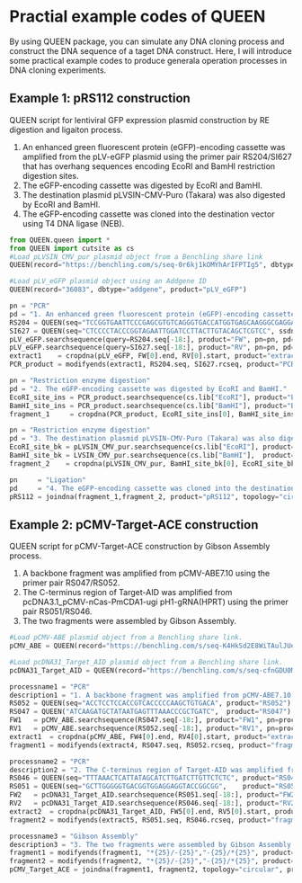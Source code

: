 # Practial example codes of QUEEN 

By using QUEEN package, you can simulate any DNA cloning process and construct the DNA sequence of a taget DNA construct. Here, I will introduce some practical example codes to produce generala operation processes in DNA cloning experiments.  

## Example 1: pRS112 construction  
QUEEN script for lentiviral GFP expression plasmid construction by RE digestion and ligaiton process.
1. An enhanced green fluorescent protein (eGFP)-encoding cassette was amplified from the pLV-eGFP plasmid using the primer pair RS204/SI627 that has overhang sequences encoding EcoRI and BamHI restriction digestion sites. 
2. The eGFP-encoding cassette was digested by EcoRI and BamHI.
3. The destination plasmid pLVSIN-CMV-Puro (Takara) was also digested by EcoRI and BamHI.
4. The eGFP-encoding cassette was cloned into the destination vector using T4 DNA ligase (NEB).

```Python
from QUEEN.queen import *
from QUEEN import cutsite as cs
#Load pLVSIN_CMV_pur plasmid object from a Benchling share link
QUEEN(record="https://benchling.com/s/seq-0r6kj1kOMYhArIFPTIg5", dbtype="benchling", product="pLVSIN_CMV_pur") 

#Load pLV_eGFP plasmid object using an Addgene ID
QUEEN(record="36083", dbtype="addgene", product="pLV_eGFP")

pn = "PCR" 
pd = "1. An enhanced green fluorescent protein (eGFP)-encoding cassette was amplified from the pLV-eGFP plasmid using the primer pair RS204/SI627 that has overhang sequences encoding EcoRI and BamHI restriction digestion sites."
RS204 = QUEEN(seq="TCCGGTGAATTCCCGAGCGTGTCAGGGTGACCATGGTGAGCAAGGGCGAGGA", ssdna=True, product="RS204") #Create a QUEEN object for the forward primer. 
SI627 = QUEEN(seq="CTCCCCTACCCGGTAGAATTGGATCCTTACTTGTACAGCTCGTCC", ssdna=True, product="SI627")        #Create a QUEEN object for the reverse primer. 
pLV_eGFP.searchsequence(query=RS204.seq[-18:], product="FW", pn=pn, pd=pd)         #Search for the 18-bp 3’-end sequences of the forward primer.
pLV_eGFP.searchsequence(query=SI627.seq[-18:], product="RV", pn=pn, pd=pd)         #Search for the 18-bp 3’-end sequences of the reverse primer.
extract1    = cropdna(pLV_eGFP, FW[0].end, RV[0].start, product="extract1", pn=pn, pd=pd)        #Crop the internal DNA sequence flanked by the primer annealing sites.
PCR_product = modifyends(extract1, RS204.seq, SI627.rcseq, product="PCR_product", pn=pn, pd=pd)  #Add forward and reverse primer sequences to the both ends of the cropped fragment. 

pn = "Restriction enzyme digestion" 
pd = "2. The eGFP-encoding cassette was digested by EcoRI and BamHI."
EcoRI_site_ins = PCR_product.searchsequence(cs.lib["EcoRI"], product="EcoRI_site_ins", pn=pn, pd=pd)   #Search for EcoRI site.
BamHI_site_ins = PCR_product.searchsequence(cs.lib["BamHI"], product="BamHI_site_ins", pn=pn, pd=pd)   #Search for BamHI site.
fragment_1     = cropdna(PCR_product, EcoRI_site_ins[0], BamHI_site_ins[0], product="fragment_1", pn=pn, pd=pd) #Cut "PCR_product" at the cut sites.

pn = "Restriction enzyme digestion" 
pd = "3. The destination plasmid pLVSIN-CMV-Puro (Takara) was also digested by EcoRI and BamHI."
EcoRI_site_bk = pLVSIN_CMV_pur.searchsequence(cs.lib["EcoRI"], product="EcoRI_bk", pn=pn, pd=pd)   #Search for EcoRI site.
BamHI_site_bk = LVSIN_CMV_pur.searchsequence(cs.lib["BamHI"],  product="BamHI_bk", pn=pn, pd=pd)   #Search for EcoRI site.
fragment_2    = cropdna(pLVSIN_CMV_pur, BamHI_site_bk[0], EcoRI_site_bk[0], product="fragment_2", pn=pn, pd=pd) #Cut pLVSIN_CMV_pur at the cut sites.

pn     = "Ligation"
pd     = "4. The eGFP-encoding cassette was cloned into the destination vector using T4 DNA ligase (NEB)."
pRS112 = joindna(fragment_1,fragment_2, product="pRS112", topology="circular", pn=pn, pd=pd) #Join "fragment_1" and "framgnet_2" and generate "pRS112" plasmid object.
```



## Example 2: pCMV-Target-ACE  construction  

QUEEN script for pCMV-Target-ACE construction by Gibson Assembly process.

1. A backbone fragment was amplified from pCMV-ABE7.10 using the primer pair RS047/RS052.
2. The C-terminus region of Target-AID was amplified from pcDNA3.1_pCMV-nCas-PmCDA1-ugi pH1-gRNA(HPRT) using the primer pair RS051/RS046.
3. The two fragments were assembled by Gibson Assembly.

```python
#Load pCMV-ABE plasmid object from a Benchling share link.
pCMV_ABE = QUEEN(record="https://benchling.com/s/seq-K4HkSd2E8WiTAulJUeBf", dbtype="benchling", product="pCMV_ABE")            

#Load pcDNA31_Target_AID plasmid object from a Benchling share link.
pcDNA31_Target_AID = QUEEN(record="https://benchling.com/s/seq-cfnGDU0Mq8cUwn185LPF", dbtype="benchling", product="pcDNA31_Target_AID")  

processname1 = "PCR"
description1 = "1. A backbone fragment was amplified from pCMV-ABE7.10 using the primer set RS047/RS052."
RS052 = QUEEN(seq="ACCTCCTCCACCGTCACCCCCAAGCTGTGACA", product="RS052") #Create a QUEEN object for the forward primer. 
RS047 = QUEEN("ATCAAGATGCTATAATGAGTTTAAACCCGCTGATC",  product="RS047") #Create a QUEEN object for the reverse primer. 
FW1   = pCMV_ABE.searchsequence(RS047.seq[-18:], product="FW1", pn=processname1, pd=description1) #Search for the 18-bp 3’-end sequences of the forward primer.
RV1   = pCMV_ABE.searchsequence(RS052.seq[-18:], product="RV1", pn=processname1, pd=description1) #Search for the 18-bp 3’-end sequences of the reverse primer.
extract1  = cropdna(pCMV_ABE, FW4[0].end, RV4[0].start, product="extract1", pn=processname1, pd=description1)   #Crop the internal DNA sequence flanked by the primer annealing sites.
fragment1 = modifyends(extract4, RS047.seq, RS052.rcseq, product="fragment1", pn=processname1, pd=description1) #Add forward and reverse primer sequences to the both ends of the cropped fragment. 

processname2 = "PCR"
description2 = "2. The C-terminus region of Target-AID was amplified from pcDNA3.1_pCMV-nCas-PmCDA1-ugi pH1-gRNA(HPRT) (Addgene 79620) using the primer set RS051/RS046."
RS046 = QUEEN(seq="TTTAAACTCATTATAGCATCTTGATCTTGTTCTCTC", product="RS046") #Create a QUEEN object for the forward primer. 
RS051 = QUEEN(seq="GCTTGGGGGTGACGGTGGAGGAGGTACCGGCGG",    product="RS051") #Create a QUEEN object for the reverse primer. 
FW2   = pcDNA31_Target_AID.searchsequence(RS051.seq[-18:], product="FW2", pn=processname2, pd=description2) #Search for the 18-bp 3’-end sequences of the forward primer.
RV2   = pcDNA31_Target_AID.searchsequence(RS046.seq[-18:], product="RV2", pn=processname2, pd=description2) #Search for the 18-bp 3’-end sequences of the reverse primer.
extract2  = cropdna(pcDNA31_Target_AID, FW5[0].end, RV5[0].start, product="extract2", pn=processname2, pd=description2) #Crop the internal DNA sequence flanked by the primer annealing sites.
fragment2 = modifyends(extract5, RS051.seq, RS046.rcseq, product="fragment2", pn=processname2, pd=description2)         #Add forward and reverse primer sequences to the both ends of the cropped fragment. 

processname3 = "Gibson Assembly"
description3 = "3. The two fragments were assembled by Gibson Assembly reaction."
fragment1 = modifyends(fragment1, "*{25}/-{25}","-{25}/*{25}", product="fragment1", pn=processname3, pd=description3) #Generate long sticky ends on the both sides of "fragment1".
fragment2 = modifyends(fragment2, "*{25}/-{25}","-{25}/*{25}", product="fragment2", pn=processname3, pd=description3) #Generate long sticky ends on the both sides of "fragment2".
pCMV_Target_ACE = joindna(fragment1, fragment2, topology="circular", product="pCMV_Target_ACE", pn=processname3, pd=description3) #Join the fragments.
```

